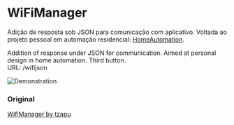 # WiFiManager

Adição de resposta sob JSON para comunicação com aplicativo.
Voltada ao projeto pessoal em automação residencial: [HomeAutomation](https://github.com/DaviMagalhaes/homeautomation).

Addition of response under JSON for communication. Aimed at personal design in home automation. Third button.  
URL: /wifijson

![Demonstration](https://i.imgur.com/WITChxl.png)

### Original

[WifiManager by tzapu](https://github.com/tzapu/WiFiManager)

